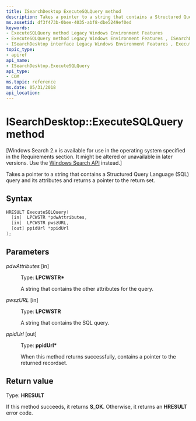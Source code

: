 ```yaml
---
title: ISearchDesktop ExecuteSQLQuery method
description: Takes a pointer to a string that contains a Structured Query Language (SQL) query and its attributes and returns a pointer to the return set.
ms.assetid: df3f473b-0bee-4035-abf8-dbe5249ef0ed
keywords:
- ExecuteSQLQuery method Legacy Windows Environment Features
- ExecuteSQLQuery method Legacy Windows Environment Features , ISearchDesktop interface
- ISearchDesktop interface Legacy Windows Environment Features , ExecuteSQLQuery method
topic_type:
- apiref
api_name:
- ISearchDesktop.ExecuteSQLQuery
api_type:
- COM
ms.topic: reference
ms.date: 05/31/2018
api_location: 
---
```


# ISearchDesktop::ExecuteSQLQuery method

\[Windows Search 2.x is available for use in the operating system specified in the Requirements section. It might be altered or unavailable in later versions. Use the [Windows Search API](https://docs.microsoft.com/windows/desktop/search/-search-reference-entry-page) instead.\]

Takes a pointer to a string that contains a Structured Query Language (SQL) query and its attributes and returns a pointer to the return set.

## Syntax


```C++
HRESULT ExecuteSQLQuery(
  [in]  LPCWSTR *pdwAttributes,
  [in]  LPCWSTR pwszURL,
  [out] ppidUrl *ppidUrl
);
```



## Parameters

<dl> <dt>

*pdwAttributes* \[in\]
</dt> <dd>

Type: **LPCWSTR\***

A string that contains the other attributes for the query.

</dd> <dt>

*pwszURL* \[in\]
</dt> <dd>

Type: **LPCWSTR**

A string that contains the SQL query.

</dd> <dt>

*ppidUrl* \[out\]
</dt> <dd>

Type: **ppidUrl\***

When this method returns successfully, contains a pointer to the returned recordset.

</dd> </dl>

## Return value

Type: **HRESULT**

If this method succeeds, it returns **S\_OK**. Otherwise, it returns an **HRESULT** error code.

 

 




